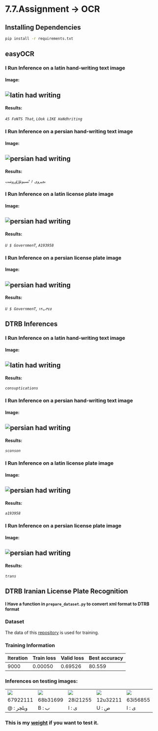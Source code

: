 # 7.7.Assignment -> OCR

## Installing Dependencies
```bash
pip install -r requirements.txt
```

## easyOCR
### I Run Inference on a latin hand-writing text image
#### Image:
![latin had writing](./easyOCR/images/latin_hand_writing.jpg)
---
#### Results: 
*`45 FoNTS That`, `LOok LIKE HaNdhriting`*

### I Run Inference on a persian hand-writing text image
#### Image:
![persian had writing](./easyOCR/images/persian_hand_writing.jpg)
---
#### Results: 
*`بچپروی ا نْسیونوْرْوْروشت`*

### I Run Inference on a latin license plate image
#### Image:
![persian had writing](./easyOCR/images/latin_plate.jpg)
---
#### Results: 
*`U $ GovernmenT`, `A193958`*

### I Run Inference on a persian license plate image
#### Image:
![persian had writing](./easyOCR/images/persian_plate.jpg)
---
#### Results: 
*`U $ GovernmenT`, `٣٤٥ب١٢`*

## DTRB Inferences

### I Run Inference on a latin hand-writing text image
#### Image:
![latin had writing](./easyOCR/images/latin_hand_writing.jpg)
---
#### Results: 
*`consuptications`*

### I Run Inference on a persian hand-writing text image
#### Image:
![persian had writing](./easyOCR/images/persian_hand_writing.jpg)
---
#### Results: 
*`sconson`*

### I Run Inference on a latin license plate image
#### Image:
![persian had writing](./easyOCR/images/latin_plate.jpg)
---
#### Results: 
*`a193958`*

### I Run Inference on a persian license plate image
#### Image:
![persian had writing](./easyOCR/images/persian_plate.jpg)
---
#### Results: 
*`trans`*

## DTRB Iranian License Plate Recognition
#### I Have a function in `prepare_dataset.py` to convert xml format to DTRB format

### Dataset  
The data of this [repository](https://github.com/mut-deep/IR-LPR) is used for training.


### Training Information
|Iteration| Train loss | Valid loss | Best accuracy |
|---------| -------- | --------     | -------- |
|9000|   0.00050   |0.69526        | 80.559 |

### Inferences on testing images:
<table>
  <tr>
    <td><img src="./DTRB_license_plate/test_images/00074.jpg"></td>
    <td><img src="./DTRB_license_plate/test_images/010.jpg"></td>
    <td><img src="./DTRB_license_plate/test_images/02.jpg"></td>
    <td><img src="./DTRB_license_plate/test_images/11.jpg"></td>
    <td><img src="./DTRB_license_plate/test_images/17.jpg"></td>
  </tr>
  <tr>
    <td>67922111</td>
    <td>68b31699</td>
    <td>28i21255</td>
    <td>12u32211</td>
    <td>63i56855</td>
  </tr>
   <tr>
    <td>@ : ویلچر</td>
    <td>B : ب</td>
    <td>I : ی</td>
    <td>U : ص</td>
    <td>I : ی</td>
  </tr>
</table>

### This is my [weight](https://drive.google.com/file/d/1-N2uqe1bS0H6TTfLVpLCzlQtTgq7yan3/view?usp=sharing) if you want to test it.
